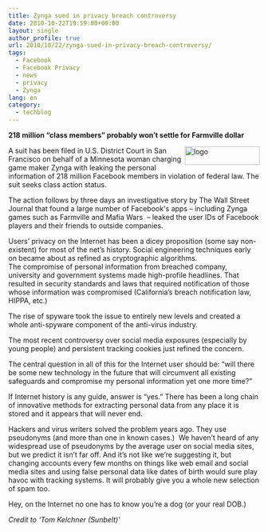 ```yaml
---
title: Zynga sued in privacy breach controversy
date: 2010-10-22T19:59:00+00:00
layout: single
author_profile: true
url: 2010/10/22/zynga-sued-in-privacy-breach-controversy/
tags:
  - Facebook
  - Facebook Privacy
  - news
  - privacy
  - Zynga
lang: en
category: 
  - techblog
---
```

**218 million “class members” probably won’t settle for Farmville dollar**

[<img title="logo" border="0" alt="logo" align="right" src="http://lh5.ggpht.com/_vaUVXcmC3OI/TMHmHYaSzoI/AAAAAAAAC2s/GMjxWe2sF64/logo_thumb%5B5%5D.png?imgmax=800" width="150" height="37" />](http://lh4.ggpht.com/_vaUVXcmC3OI/TMHmF58jRGI/AAAAAAAAC2o/obPDDZvWSro/s1600-h/logo%5B7%5D.png)A suit has been filed in U.S. District Court in San Francisco on behalf of a Minnesota woman charging game maker Zynga with leaking the personal information of 218 million Facebook members in violation of federal law. The suit seeks class action status.

The action follows by three days an investigative story by The Wall Street Journal that found a large number of Facebook's apps – including Zynga games such as Farmville and Mafia Wars  – leaked the user IDs of Facebook players and their friends to outside companies.

Users’ privacy on the Internet has been a dicey proposition (some say non-existent) for most of the net’s history. Social engineering techniques early on became about as refined as cryptographic algorithms.  
The compromise of personal information from breached company, university and government systems made high-profile headlines. That resulted in security standards and laws that required notification of those whose information was compromised (California’s breach notification law, HIPPA, etc.)

The rise of spyware took the issue to entirely new levels and created a whole anti-spyware component of the anti-virus industry.

The most recent controversy over social media exposures (especially by young people) and persistent tracking cookies just refined the concern.

The central question in all of this for the Internet user should be: “will there be some new technology in the future that will circumvent all existing safeguards and compromise my personal information yet one more time?”

If Internet history is any guide, answer is “yes.” There has been a long chain of innovative methods for extracting personal data from any place it is stored and it appears that will never end.

Hackers and virus writers solved the problem years ago. They use pseudonyms (and more than one in known cases.)  We haven’t heard of any widespread use of pseudonyms by the average user on social media sites, but we predict it isn’t far off. And it’s not like we’re suggesting it, but changing accounts every few months on things like web email and social media sites and using false personal data like dates of birth would sure play havoc with tracking systems. It will probably give you a whole new selection of spam too.

Hey, on the Internet no one has to know you’re a dog (or your real DOB.)

_Credit to ‘Tom Kelchner (Sunbelt)’_